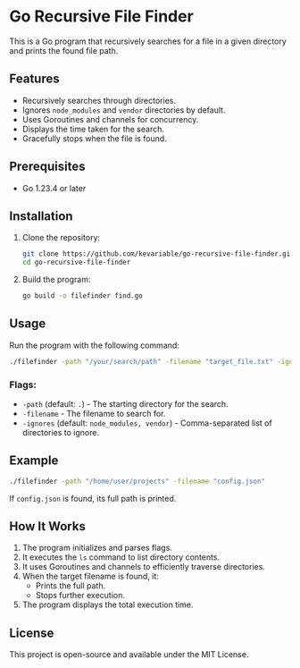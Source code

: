 # Go Recursive File Finder

This is a Go program that recursively searches for a file in a given directory and prints the found file path.

## Features
- Recursively searches through directories.
- Ignores `node_modules` and `vendor` directories by default.
- Uses Goroutines and channels for concurrency.
- Displays the time taken for the search.
- Gracefully stops when the file is found.

## Prerequisites
- Go 1.23.4 or later

## Installation
1. Clone the repository:
   ```sh
   git clone https://github.com/kevariable/go-recursive-file-finder.git
   cd go-recursive-file-finder
   ```
2. Build the program:
   ```sh
   go build -o filefinder find.go
   ```

## Usage
Run the program with the following command:
```sh
./filefinder -path "/your/search/path" -filename "target_file.txt" -ignores "node_modules, vendor"
```

### Flags:
- `-path` (default: `.`) - The starting directory for the search.
- `-filename` - The filename to search for.
- `-ignores` (default: `node_modules, vendor`) - Comma-separated list of directories to ignore.

## Example
```sh
./filefinder -path "/home/user/projects" -filename "config.json"
```
If `config.json` is found, its full path is printed.

## How It Works
1. The program initializes and parses flags.
2. It executes the `ls` command to list directory contents.
3. It uses Goroutines and channels to efficiently traverse directories.
4. When the target filename is found, it:
   - Prints the full path.
   - Stops further execution.
5. The program displays the total execution time.

## License
This project is open-source and available under the MIT License.
